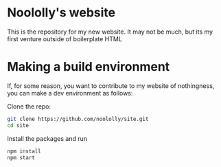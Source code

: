# Noololly's website

This is the repository for my new website. It may not be much, but its my first venture outside of boilerplate HTML

# Making a build environment

If, for some reason, you want to contribute to my website of nothingness, you can make a dev environment as follows:

Clone the repo:
```bash
git clone https://github.com/noololly/site.git
cd site
```
Install the packages and run
```bash
npm install
npm start
```